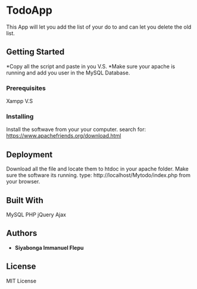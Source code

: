 # TodoApp

This App will let you add the list of your do to and can let you delete the old list.

## Getting Started
*Copy all the script and paste in you V.S.
*Make sure your apache is running and add you user in the MySQL Database. 

### Prerequisites
Xampp
V.S

### Installing

Install the softwave from your your computer. search for: https://www.apachefriends.org/download.html

## Deployment

Download all the file and locate them to htdoc in your apache folder. Make sure the software its running. type: http://localhost/Mytodo/index.php from your browser.


## Built With

MySQL
PHP
jQuery
Ajax

## Authors

* **Siyabonga Immanuel Flepu** 



## License

MIT License
